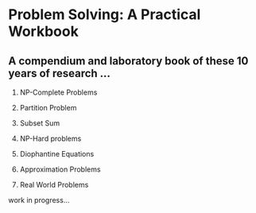 # Problem Solving: A Practical Workbook

## A compendium and laboratory book of these 10 years of research ...

1. NP-Complete Problems
  1. Partition Problem
  2. Subset Sum
  
2. NP-Hard problems

3. Diophantine Equations

4. Approximation Problems

5. Real World Problems

work in progress...
